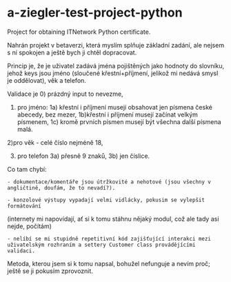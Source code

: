 # a-ziegler-test-project-python
Project for obtaining ITNetwork Python certificate.

Nahrán projekt v betaverzi, která myslím splňuje základní zadání, ale nejsem s ní spokojen a ještě bych ji chtěl dopracovat.

Princip je, že je uživatel zadává jména pojištěných jako hodnoty do slovníku, 
jehož keys jsou jméno (sloučené křestní+příjmení, jelikož mi nedává smysl je oddělovat), věk a telefon.

Validace je 
0) prázdný input to nevezme,

1) pro jméno:
1a) křestní i příjmení musejí obsahovat jen písmena české abecedy, bez mezer,
1b)křestní i příjmení musejí začínat velkým písmenem,
1c) kromě prvních písmen musejí být všechna další písmena malá.

2)pro věk - celé číslo nejméně 18,

3) pro telefon
3a) přesně 9 znaků,
3b) jen číslice.

Co tam chybí:

	- dokumentace/komentáře jsou útržkovité a nehotové (jsou všechny v angličtině, doufám, že to nevadí?).

	- konzolové výstupy vypadají velmi vidlácky, pokusim se vylepšit formátování
(internety mi napovídají, ať si k tomu stáhnu nějaký modul, což ale tady asi nejde, počítám)

	- nelíbí se mi stupidně repetitivní kód zajišťující interakci mezi uživatelským rozhraním a settery Customer class provádějícími validaci.
Metoda, kterou jsem si k tomu napsal, bohužel nefunguje a nevím proč; ještě se ji pokusím zprovoznit.


